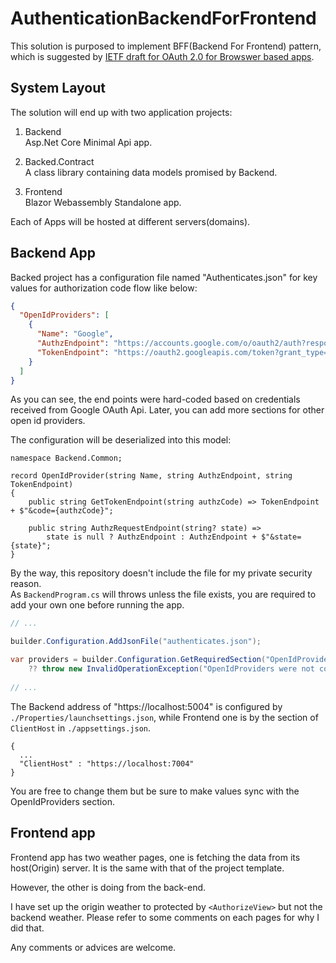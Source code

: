 # AuthenticationBackendForFrontend

This solution is purposed to implement BFF(Backend For Frontend) pattern, which is suggested by [IETF draft for OAuth 2.0 for Browswer based apps](https://datatracker.ietf.org/doc/html/draft-ietf-oauth-browser-based-apps-19).


## System Layout  

The solution will end up with two application projects:

1. Backend  
Asp.Net Core Minimal Api app. 

1. Backed.Contract  
A class library containing data models promised by Backend.

3. Frontend  
Blazor Webassembly Standalone app.

Each of Apps will be hosted at different servers(domains).   


## Backend App

Backed project has a configuration file named "Authenticates.json" for key values for authorization code flow like below:

```json
{
  "OpenIdProviders": [
    {
      "Name": "Google",
      "AuthzEndpoint": "https://accounts.google.com/o/oauth2/auth?response_type=code&scope=openid email profile&redirect_uri=https://localhost:5004/grant-callback/google&client_id={Your Client ID Here}",
      "TokenEndpoint": "https://oauth2.googleapis.com/token?grant_type=authorization_code&redirect_uri=https://localhost:5004/grant-callback/google&client_id={Your Client Id Here}&client_secret={Your Client Secret Here}"
    }
  ]
}
```

As you can see, the end points were hard-coded based on credentials received from Google OAuth Api.
Later, you can add more sections for other open id providers.

The configuration will be deserialized into this model:

```
namespace Backend.Common;

record OpenIdProvider(string Name, string AuthzEndpoint, string TokenEndpoint)
{
    public string GetTokenEndpoint(string authzCode) => TokenEndpoint + $"&code={authzCode}";

    public string AuthzRequestEndpoint(string? state) =>
        state is null ? AuthzEndpoint : AuthzEndpoint + $"&state={state}";
}
```

By the way, this repository doesn't include the file for my private security reason.  
As `BackendProgram.cs` will throws unless the file exists, you are required to add your own one before running the app.

```csharp
// ...

builder.Configuration.AddJsonFile("authenticates.json");

var providers = builder.Configuration.GetRequiredSection("OpenIdProviders").Get<OpenIdProvider[]>()
    ?? throw new InvalidOperationException("OpenIdProviders were not configured");
	
// ...
```


The Backend address of "https://localhost:5004" is configured by `./Properties/launchsettings.json`, while Frontend one is by the section of `ClientHost` in `./appsettings.json`.  

```
{
  ...
  "ClientHost" : "https://localhost:7004"
}
```

You are free to change them but be sure to make values sync with the OpenIdProviders section.


## Frontend app

Frontend app has two weather pages, one is fetching the data from its host(Origin) server.
It is the same with that of the project template.

However, the other is doing from the back-end.

I have set up the origin weather to protected by `<AuthorizeView>` but not the backend weather.
Please refer to some comments on each pages for why I did that.

Any comments or advices are welcome.